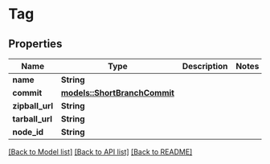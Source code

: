 # Tag

## Properties

Name | Type | Description | Notes
------------ | ------------- | ------------- | -------------
**name** | **String** |  | 
**commit** | [**models::ShortBranchCommit**](short_branch_commit.md) |  | 
**zipball_url** | **String** |  | 
**tarball_url** | **String** |  | 
**node_id** | **String** |  | 

[[Back to Model list]](../README.md#documentation-for-models) [[Back to API list]](../README.md#documentation-for-api-endpoints) [[Back to README]](../README.md)


